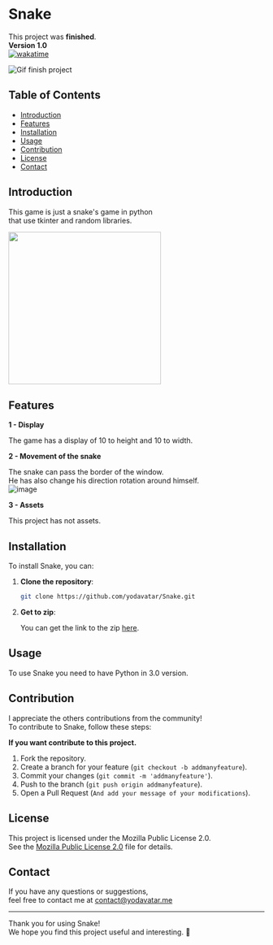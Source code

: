 # Snake
This project was **finished**.<br>
__**Version 1.0**__<br>
[![wakatime](https://wakatime.com/badge/user/17a8cdf0-54fb-45e9-92bc-ada49bd926d7/project/596ff793-c25e-486d-a08b-4df3a5b1605f.svg)](https://wakatime.com/badge/user/17a8cdf0-54fb-45e9-92bc-ada49bd926d7/project/596ff793-c25e-486d-a08b-4df3a5b1605f)

![Gif finish project](https://media.tenor.com/w7D79HmiUKwAAAAM/rolando-check.gif)

## Table of Contents

- [Introduction](#introduction)
- [Features](#features)
- [Installation](#installation)
- [Usage](#usage)
- [Contribution](#contribution)
- [License](#license)
- [Contact](#contact)

## Introduction

This game is just a snake's game in python<br>
that use tkinter and random libraries.<br>

<img src="https://github.com/user-attachments/assets/632a6b31-f649-4713-b22c-e07194e6a8dd" width="300" height="300"/>

## Features

__**1 - Display**__

The game has a display of 10 to height and 10 to width.

__**2 - Movement of the snake**__

The snake can pass the border of the window.<br>
He has also change his direction rotation around himself.<br>
![image](https://github.com/user-attachments/assets/755702ae-4e23-40a8-b01c-ca1b89affdc5)


__**3 - Assets**__

This project has not assets.

## Installation

To install Snake, you can:

1. **Clone the repository**:

   ```bash
   git clone https://github.com/yodavatar/Snake.git
   ```
   
2. **Get to zip**:

   
   You can get the link to the zip [here](https://github.com/Yodavatar/Snake/archive/refs/heads/main.zip).
   <br>

## Usage


To use Snake you need to have Python in 3.0 version.<br>


## Contribution

I appreciate the others contributions from the community!<br>
To contribute to Snake, follow these steps:<br>


__**If you want contribute to this project.**__


1. Fork the repository.
2. Create a branch for your feature (`git checkout -b addmanyfeature`).
3. Commit your changes (`git commit -m 'addmanyfeature'`).
4. Push to the branch (`git push origin addmanyfeature`).
5. Open a Pull Request (`And add your message of your modifications`).


## License


This project is licensed under the Mozilla Public License 2.0.<br>
See the [Mozilla Public License 2.0](LICENSE) file for details.<br>


## Contact

If you have any questions or suggestions, <br>
feel free to contact me at contact@yodavatar.me <br>


---


Thank you for using Snake!<br>
We hope you find this project useful and interesting. 🚀<br>
